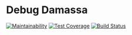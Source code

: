# Debug Damassa
[![Maintainability](https://api.codeclimate.com/v1/badges/2e46ec8d95c07fe3ce63/maintainability)](https://codeclimate.com/github/Lucs1590/TestDebug/maintainability)
[![Test Coverage](https://api.codeclimate.com/v1/badges/2e46ec8d95c07fe3ce63/test_coverage)](https://codeclimate.com/github/Lucs1590/TestDebug/test_coverage)
[![Build Status](https://travis-ci.org/Lucs1590/TestDebug.svg?branch=master)](https://travis-ci.org/Lucs1590/TestDebug)
